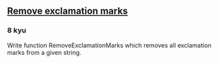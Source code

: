 <h2><a href=https://www.codewars.com/kata/57a0885cbb9944e24c00008e/train/ruby target="_blank">Remove exclamation marks</a></h2><h3>8 kyu</h3><p>Write function RemoveExclamationMarks which removes all exclamation marks from a given string.</p>
